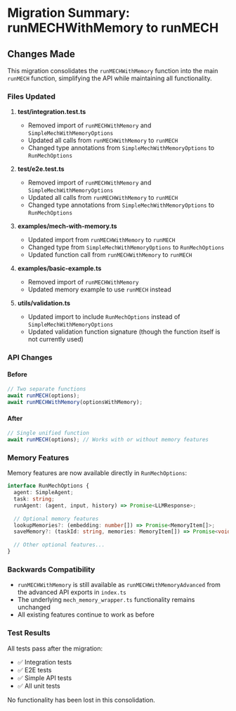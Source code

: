 # Migration Summary: runMECHWithMemory to runMECH

## Changes Made

This migration consolidates the `runMECHWithMemory` function into the main `runMECH` function, simplifying the API while maintaining all functionality.

### Files Updated

1. **test/integration.test.ts**
   - Removed import of `runMECHWithMemory` and `SimpleMechWithMemoryOptions`
   - Updated all calls from `runMECHWithMemory` to `runMECH`
   - Changed type annotations from `SimpleMechWithMemoryOptions` to `RunMechOptions`

2. **test/e2e.test.ts**
   - Removed import of `runMECHWithMemory` and `SimpleMechWithMemoryOptions`
   - Updated all calls from `runMECHWithMemory` to `runMECH`
   - Changed type annotations from `SimpleMechWithMemoryOptions` to `RunMechOptions`

3. **examples/mech-with-memory.ts**
   - Updated import from `runMECHWithMemory` to `runMECH`
   - Changed type from `SimpleMechWithMemoryOptions` to `RunMechOptions`
   - Updated function call from `runMECHWithMemory` to `runMECH`

4. **examples/basic-example.ts**
   - Removed import of `runMECHWithMemory`
   - Updated memory example to use `runMECH` instead

5. **utils/validation.ts**
   - Updated import to include `RunMechOptions` instead of `SimpleMechWithMemoryOptions`
   - Updated validation function signature (though the function itself is not currently used)

### API Changes

#### Before
```typescript
// Two separate functions
await runMECH(options);
await runMECHWithMemory(optionsWithMemory);
```

#### After
```typescript
// Single unified function
await runMECH(options); // Works with or without memory features
```

### Memory Features

Memory features are now available directly in `RunMechOptions`:

```typescript
interface RunMechOptions {
  agent: SimpleAgent;
  task: string;
  runAgent: (agent, input, history) => Promise<LLMResponse>;
  
  // Optional memory features
  lookupMemories?: (embedding: number[]) => Promise<MemoryItem[]>;
  saveMemory?: (taskId: string, memories: MemoryItem[]) => Promise<void>;
  
  // Other optional features...
}
```

### Backwards Compatibility

- `runMECHWithMemory` is still available as `runMECHWithMemoryAdvanced` from the advanced API exports in `index.ts`
- The underlying `mech_memory_wrapper.ts` functionality remains unchanged
- All existing features continue to work as before

### Test Results

All tests pass after the migration:
- ✅ Integration tests
- ✅ E2E tests  
- ✅ Simple API tests
- ✅ All unit tests

No functionality has been lost in this consolidation.